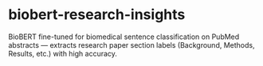 # biobert-research-insights
BioBERT fine-tuned for biomedical sentence classification on PubMed abstracts — extracts research paper section labels (Background, Methods, Results, etc.) with high accuracy. 
